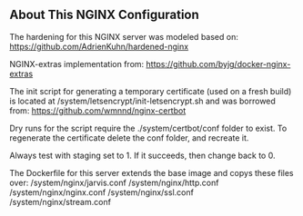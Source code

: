 ## About This NGINX Configuration
The hardening for this NGINX server was modeled based on:
https://github.com/AdrienKuhn/hardened-nginx

NGINX-extras implementation from:
https://github.com/byjg/docker-nginx-extras

The init script for generating a temporary certificate (used on a fresh build) is located at /system/letsencrypt/init-letsencrypt.sh and was borrowed from:
https://github.com/wmnnd/nginx-certbot

Dry runs for the script require the ./system/certbot/conf folder to exist. To regenerate the certificate delete the conf folder, and recreate it.

Always test with staging set to 1. If it succeeds, then change back to 0.

The Dockerfile for this server extends the base image and copys these files over:
/system/nginx/jarvis.conf
/system/nginx/http.conf
/system/nginx/nginx.conf
/system/nginx/ssl.conf
/system/nginx/stream.conf